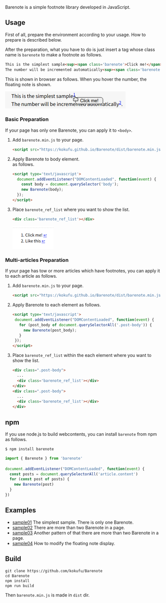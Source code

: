 Barenote is a simple footnote library developed in JavaScript.


## Usage
First of all, prepare the environment according to your usage. How to prepare is described below.

After the preparation,
what you have to do is just insert a tag whose class name is `barenote` to make a footnote as follows.

   ```html
   This is the simplest sample<sup><span class='barenote'>Click me!</span></sup>.<br />
   The number will be incremented automatically<sup><span class='barenote'>Like this</span></sup>.<br />
   ```

   This is shown in browser as follows.
   When you hover the number, the floating note is shown.

   ![](doc/img/sample01.png)

### Basic Preparation
If your page has only one Barenote, you can apply it to `<body>`.

1. Add `barenote.min.js` to your page.
   ```html
   <script src="https://kokufu.github.io/Barenote/dist/barenote.min.js"></script>
   ```

1. Apply Barenote to body element.  
   as follows.
   ```html
   <script type='text/javascript'>
     document.addEventListener("DOMContentLoaded", function(event) {
       const body = document.querySelector('body');
       new Barenote(body);
     });
   </script>
   ```

1. Place `barenote_ref_list` where you want to show the list.
   ```html
   <div class='barenote_ref_list'></div>
   ```

   ![](doc/img/sample01_ref.png)

### Multi-articles Preparation
If your page has tow or more articles which have footnotes,
you can apply it to each article as follows.

1. Add `barenote.min.js` to your page.
   ```html
   <script src="https://kokufu.github.io/Barenote/dist/barenote.min.js"></script>
   ```

1. Apply Barenote to each element
   as follows.
   ```html
   <script type='text/javascript'>
    document.addEventListener("DOMContentLoaded", function(event) {
      for (post_body of document.querySelectorAll('.post-body')) {
        new Barenote(post_body);
      }
    });
   </script>
   ```

1. Place `barenote_ref_list` within the each element where you want to show the list.
   ```html
   <div class=".post-body">
     ...
     <div class='barenote_ref_list'></div>
   </div>
   <div class=".post-body">
     ...
     <div class='barenote_ref_list'></div>
   </div>
   ```

## npm
If you use node.js to build webcontents, you can install `barenote` from npm as follows.
```shell
$ npm install barenote
```

```js
import { Barenote } from 'barenote'

document.addEventListener("DOMContentLoaded", function(event) {
  const posts = document.querySelectorAll('article.content')
  for (const post of posts) {
    new Barenote(post)
  }
})
```

## Examples
  - [sample01](https://kokufu.github.io/Barenote/sample/sample01.html)
    The simplest sample. There is only one Barenote.  
  - [sample02](https://kokufu.github.io/Barenote/sample/sample02.html)
    There are more than two Barenote in a page.  
  - [sample03](https://kokufu.github.io/Barenote/sample/sample03.html)
    Another pattern of that there are more than two Barenote in a page.  
  - [sample04](https://kokufu.github.io/Barenote/sample/sample04.html)
    How to modify the floating note display.  


## Build
```console
git clone https://github.com/kokufu/Barenote
cd Barenote
npm install
npm run build
```
Then `barenote.min.js` is made in `dist` dir.
